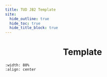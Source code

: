 ```yaml
---
title: TUD JB2 Template
site:
  hide_outline: true
  hide_toc: true
  hide_title_block: true
---
```


<div style="text-align: center">

# Template

</div>

```{figure} Figuren/Cover.PNG
:width: 80%
:align: center
```

